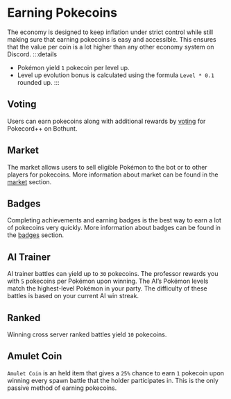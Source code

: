 # Earning Pokecoins

The economy is designed to keep inflation under strict control while still making sure that earning pokecoins is easy and accessible. This ensures that the value per coin is a lot higher than any other economy system on Discord.
:::details

- Pokémon yield `1` pokecoin per level up.
- Level up evolution bonus is calculated using the formula `Level * 0.1` rounded up.
  :::

## Voting

Users can earn pokecoins along with additional rewards by [voting](./voting.md) for Pokecord++ on Bothunt.

## Market

The market allows users to sell eligible Pokémon to the bot or to other players for pokecoins. More information about market can be found in the [market](../commands/market.html) section.

## Badges

Completing achievements and earning badges is the best way to earn a lot of pokecoins very quickly. More information about badges can be found in the [badges](/strategies/badges.html) section.

## AI Trainer

AI trainer battles can yield up to `30` pokecoins. The professor rewards you with `5` pokecoins per Pokémon upon winning. The AI’s Pokémon levels match the highest-level Pokémon in your party. The difficulty of these battles is based on your current AI win streak.

## Ranked

Winning cross server ranked battles yield `10` pokecoins.

## Amulet Coin

`Amulet Coin` is an held item that gives a `25%` chance to earn `1` pokecoin upon winning every spawn battle that the holder participates in. This is the only passive method of earning pokecoins.
